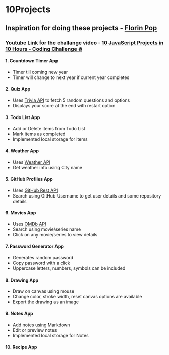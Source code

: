 # 10Projects

## Inspiration for doing these projects - [Florin Pop](https://github.com/florinpop17)

### Youtube Link for the challange video - [10 JavaScript Projects in 10 Hours - Coding Challenge 🔥](https://www.youtube.com/watch?v=dtKciwk_si4&t=20430s)

#### **1. Countdown Timer App**

- Timer till coming new year
- Timer will change to next year if current year completes

#### **2. Quiz App**

- Uses [Trivia API](https://opentdb.com/api_config.php) to fetch 5 random questions and options
- Displays your score at the end with restart option

#### **3. Todo List App**

- Add or Delete items from Todo List
- Mark items as completed
- Implemented local storage for items

#### **4. Weather App**

- Uses [Weather API](https://api.openweathermap.org)
- Get weather info using City name

#### **5. GitHub Profiles App**

- Uses [GitHub Rest API](https://developer.github.com/v3/)
- Search using GitHub Username to get user details and some repository details

#### **6. Movies App**

- Uses [OMDb API](http://www.omdbapi.com/)
- Search using movie/series name
- Click on any movie/series to view details

#### **7. Password Generator App**

- Generates random password
- Copy password with a click
- Uppercase letters, numbers, symbols can be included

#### **8. Drawing App**

- Draw on canvas using mouse
- Change color, stroke width, reset canvas options are available
- Export the drawing as an image

#### **9. Notes App**

- Add notes using Markdown
- Edit or preview notes
- Implemented local storage for Notes

#### **10. Recipe App**
